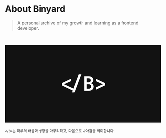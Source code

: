 # About Binyard

> A personal archive of my growth and learning as a frontend developer.

<br>

![binyardblogimage](./images/binyard.png)

<small>`</B>`는 하루의 배움과 성장을 마무리하고, 다음으로 나아감을 의미합니다.</small>
